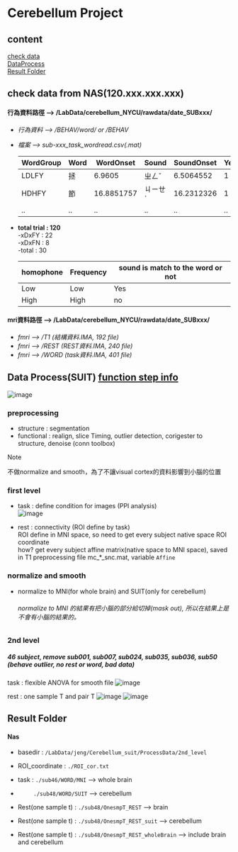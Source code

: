 # Cerebellum Project
## content   
[check data](#checkdata)  
[DataProcess](#dataprocess)  
[Result Folder](#Result)
     
## <a name="checkdata"></a> check data from NAS(120.xxx.xxx.xxx)
#### **行為資料路徑** --> /LabData/cerebellum_NYCU/rawdata/date_SUBxxx/
- *行為資料 --> /BEHAV/word/ or /BEHAV*     
- *檔案  --> sub-xxx_task_wordread.csv(.mat)*
  
  | WordGroup | Word | WordOnset | Sound | SoundOnset | YesTrial | Response | ResponseTime | CorrectResponse |
  | --------- | ---- | --------- | ----- | ---------- | -------- | -------- | ------------ | --------------- |
  | LDLFY | 拯 | 6.9605 |	ㄓㄥˇ |	6.5064552 |	1	|	NaN |	NaN | NaN |
  | HDHFY |	節 | 16.8851757 | ㄐㄧㄝˊ | 16.2312326 |	1 |	2@ |	0.587837 | 1 |
  | .. | .. | .. | .. | .. | .. | .. | .. | .. |

- **total trial : 120**  
  -xDxFY : 22  
  -xDxFN : 8  
  -total : 30  

  | homophone  | Frequency | sound is match to the word or not |
  | -- | -- | -- |
  | Low | Low | Yes |
  | High | High | no |


#### **mri資料路徑** --> /LabData/cerebellum_NYCU/rawdata/date_SUBxxx/
- *fmri --> /T1  (結構資料.IMA, 192 file)* 
- *fmri --> /REST  (REST資料.IMA, 240 file)* 
- *fmri --> /WORD  (task資料.IMA, 401 file)*

     
  
## <a name="dataprocess"></a> Data Process(SUIT) [function step info](./code/suit/README.md)  
![image](https://github.com/user-attachments/assets/e4bd7c81-f994-4a26-a9b5-87acabb8e039)  

### preprocessing  
- structure : segmentation  
- functional : realign, slice Timing, outlier detection, corigester to structure, denoise (conn toolbox)  
     
> [!Note]  
> 不做normalize and smooth，為了不讓visual cortex的資料影響到小腦的位置 
  
### first level  
- task : define condition for images (PPI analysis)  
![image](https://github.com/user-attachments/assets/f09f7d03-1faa-47ff-b703-df6ca2a31f13)  
    
- rest : connectivity (ROI define by task)   
  ROI define in MNI space, so need to get every subject native space ROI coordinate    
  how? get every subject affine matrix(native space to MNI space), saved in T1 preprocessing file mc_*_snc.mat, variable `Affine`   
  
### normalize and smooth
- normalize to MNI(for whole brain) and SUIT(only for cerebellum)
    ###### normalize to MNI 的結果有把小腦的部分給切掉(mask out), 所以在結果上是不會有小腦的結果的。
    
### 2nd level
##### 46 subject, remove sub001, sub007, sub024, sub035, sub036, sub50 (behave outlier, no rest or word, bad data)
task : flexible ANOVA for smooth file
![image](https://github.com/user-attachments/assets/b3d79ddd-614a-4c7d-8b53-306c47e603d8)
    
rest : one sample T and pair T
![image](https://github.com/user-attachments/assets/0a615284-d042-4dd7-8d3e-c3d74c3322e5)
![image](https://github.com/user-attachments/assets/0117f515-22e5-4561-a1eb-bc496659a268)
  
  
## <a name="Result"></a> Result Folder
#### Nas
- basedir : `/LabData/jeng/Cerebellum_suit/ProcessData/2nd_level`
     
- ROI_coordinate : `./ROI_cor.txt`
     
- task : `./sub46/WORD/MNI` --> whole brain
- &ensp;&ensp;&ensp;&ensp;&ensp;`./sub48/WORD/SUIT` --> cerebellum
   
- Rest(one sample t) : `./sub48/OnesmpT_REST` --> brain
- Rest(one sample t) : `./sub48/OnesmpT_REST_suit` --> cerebellum
- Rest(one sample t) : `./sub48/OnesmpT_REST_wholeBrain` --> include brain and cerebellum
  
  

